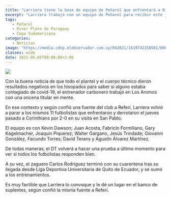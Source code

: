 ```yaml
---
title: "Larriera tiene la base de equipo de Peñarol que enfrentará a River Plate de Paraguay"
excerpt: "Larriera trabajó con un equipo de Peñarol para recibir este jueves a River Plate de Paraguay por la Sudamericana, y los hisopados fueron todos negativos; mirá los 11 que prepara el DT aurinegro"
tags:
   - Peñarol
   - River Plate de Paraguay
   - Copa Sudamericana
categories:
   - Noticias
image: "https://media.cdnp.elobservador.com.uy/042021/1619742158501/000_9922HX.jpg?&cw=1170"
classes: wide
date: 2021-05-05T00:00:00+2:00
---
```



<img src="https://media.cdnp.elobservador.com.uy/042021/1619742158501/000_9922HX.jpg?&cw=1170">


Con la buena noticia de que todo el plantel y el cuerpo técnico dieron resultados negativos en los hisopados para saber si alguno estaba contagiado de covid-19, el entrenador carbonero trabajó en Los Aromos con una oncena titular en mente.


En ese contexto y según confió una fuente del club a Referí, Larriera volvió a parar a los mismos 11 futbolistas que enfrentaron y derrotaron el jueves pasado a Corinthians por 2-0 en su visita en San Pablo.


El equipo es con Kevin Dawson; Juan Acosta, Fabricio Formiliano, Gary Kagelmacher, Joaquín Piquerez; Walter Gargano, Jesús Trindade; Giovanni González, Facundo Torres; David Terans y Agustín Álvarez Martínez.


De todas maneras, el DT volverá a hacer una prueba a último momento para ver si todos los futbolistas responden bien.


A su vez, el zaguero Carlos Rodríguez terminó con su cuarentena tras su llegada desde Liga Deportiva Universitaria de Quito de Ecuador, y se sumó a los entrenamientos.


Es muy factible que Larriera lo convoque y le dé un lugar en el banco de suplentes, según confió la misma fuente a Referí.





